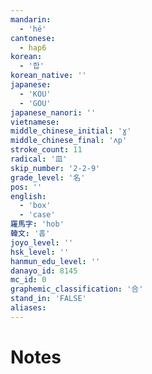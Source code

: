 ```yaml
---
mandarin:
  - 'hé'
cantonese:
  - hap6
korean:
  - '합'
korean_native: ''
japanese:
  - 'KOU'
  - 'GOU'
japanese_nanori: ''
vietnamese:
middle_chinese_initial: 'ɣ'
middle_chinese_final: 'ʌp'
stroke_count: 11
radical: '皿'
skip_number: '2-2-9'
grade_level: '名'
pos: ''
english:
  - 'box'
  - 'case'
羅馬字: 'hob'
韓文: '홉'
joyo_level: ''
hsk_level: ''
hanmun_edu_level: ''
danayo_id: 8145
mc_id: 0
graphemic_classification: '合'
stand_in: 'FALSE'
aliases:
---
```


# Notes

